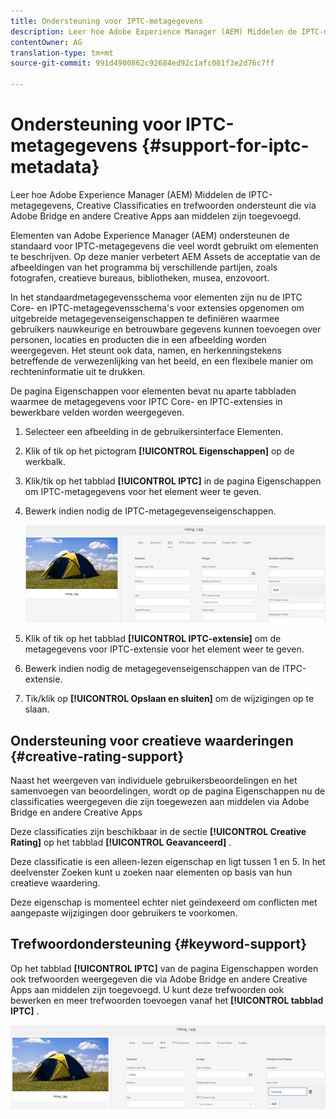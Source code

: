 ```yaml
---
title: Ondersteuning voor IPTC-metagegevens
description: Leer hoe Adobe Experience Manager (AEM) Middelen de IPTC-metagegevens, Creative Classificaties en trefwoorden ondersteunt die via Adobe Bridge en andere Creative Apps aan middelen zijn toegevoegd.
contentOwner: AG
translation-type: tm+mt
source-git-commit: 991d4900862c92684ed92c1afc081f3e2d76c7ff

---
```



# Ondersteuning voor IPTC-metagegevens {#support-for-iptc-metadata}

Leer hoe Adobe Experience Manager (AEM) Middelen de IPTC-metagegevens, Creative Classificaties en trefwoorden ondersteunt die via Adobe Bridge en andere Creative Apps aan middelen zijn toegevoegd.

Elementen van Adobe Experience Manager (AEM) ondersteunen de standaard voor IPTC-metagegevens die veel wordt gebruikt om elementen te beschrijven. Op deze manier verbetert AEM Assets de acceptatie van de afbeeldingen van het programma bij verschillende partijen, zoals fotografen, creatieve bureaus, bibliotheken, musea, enzovoort.

In het standaardmetagegevensschema voor elementen zijn nu de IPTC Core- en IPTC-metagegevensschema&#39;s voor extensies opgenomen om uitgebreide metagegevenseigenschappen te definiëren waarmee gebruikers nauwkeurige en betrouwbare gegevens kunnen toevoegen over personen, locaties en producten die in een afbeelding worden weergegeven. Het steunt ook data, namen, en herkenningstekens betreffende de verwezenlijking van het beeld, en een flexibele manier om rechteninformatie uit te drukken.

De pagina Eigenschappen voor elementen bevat nu aparte tabbladen waarmee de metagegevens voor IPTC Core- en IPTC-extensies in bewerkbare velden worden weergegeven.

1. Selecteer een afbeelding in de gebruikersinterface Elementen.
1. Klik of tik op het pictogram **[!UICONTROL Eigenschappen]** op de werkbalk.
1. Klik/tik op het tabblad **[!UICONTROL IPTC]** in de pagina Eigenschappen om IPTC-metagegevens voor het element weer te geven.
1. Bewerk indien nodig de IPTC-metagegevenseigenschappen.

   ![iptc_tab](assets/iptc_tab.png)

1. Klik of tik op het tabblad **[!UICONTROL IPTC-extensie]** om de metagegevens voor IPTC-extensie voor het element weer te geven.
1. Bewerk indien nodig de metagegevenseigenschappen van de ITPC-extensie.
1. Tik/klik op **[!UICONTROL Opslaan en sluiten]** om de wijzigingen op te slaan.

## Ondersteuning voor creatieve waarderingen {#creative-rating-support}

Naast het weergeven van individuele gebruikersbeoordelingen en het samenvoegen van beoordelingen, wordt op de pagina Eigenschappen nu de classificaties weergegeven die zijn toegewezen aan middelen via Adobe Bridge en andere Creative Apps

Deze classificaties zijn beschikbaar in de sectie **[!UICONTROL Creative Rating]** op het tabblad **[!UICONTROL Geavanceerd]** .

Deze classificatie is een alleen-lezen eigenschap en ligt tussen 1 en 5. In het deelvenster Zoeken kunt u zoeken naar elementen op basis van hun creatieve waardering.

Deze eigenschap is momenteel echter niet geïndexeerd om conflicten met aangepaste wijzigingen door gebruikers te voorkomen.

## Trefwoordondersteuning {#keyword-support}

Op het tabblad **[!UICONTROL IPTC]** van de pagina Eigenschappen worden ook trefwoorden weergegeven die via Adobe Bridge en andere Creative Apps aan middelen zijn toegevoegd. U kunt deze trefwoorden ook bewerken en meer trefwoorden toevoegen vanaf het **[!UICONTROL tabblad IPTC]** .

![keywords](assets/keywords.png)

